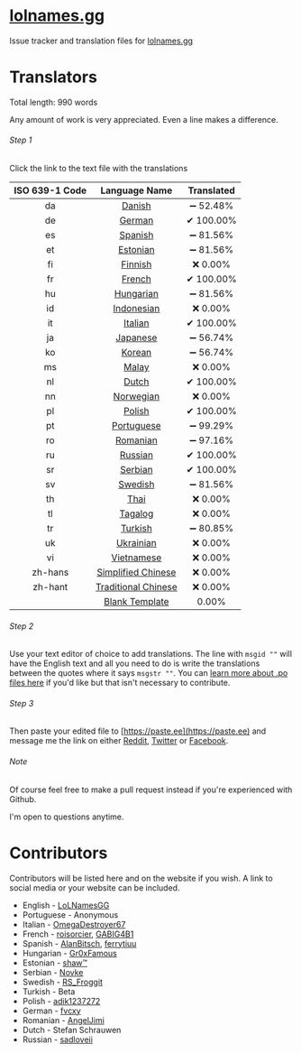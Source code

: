 # [lolnames.gg](https://lolnames.gg/en/)
Issue tracker and translation files for [lolnames.gg](https://lolnames.gg/en/)



# Translators

Total length: 990 words

Any amount of work is very appreciated. Even a line makes a difference.

###### Step 1
Click the link to the text file with the translations

| ISO 639-1 Code | Language Name | Translated |
| :-----: | :-----: | :-----: |
| da | [Danish](https://raw.githubusercontent.com/hingston/lolnames.gg/master/locale/da/LC_MESSAGES/django.po) | ➖ 52.48% |
| de | [German](https://raw.githubusercontent.com/hingston/lolnames.gg/master/locale/de/LC_MESSAGES/django.po) | ✔ 100.00% |
| es | [Spanish](https://raw.githubusercontent.com/hingston/lolnames.gg/master/locale/es/LC_MESSAGES/django.po) | ➖ 81.56% |
| et | [Estonian](https://raw.githubusercontent.com/hingston/lolnames.gg/master/locale/et/LC_MESSAGES/django.po) | ➖ 81.56% |
| fi | [Finnish](https://raw.githubusercontent.com/hingston/lolnames.gg/master/locale/fi/LC_MESSAGES/django.po) | ❌ 0.00% |
| fr | [French](https://raw.githubusercontent.com/hingston/lolnames.gg/master/locale/fr/LC_MESSAGES/django.po) | ✔ 100.00% |
| hu | [Hungarian](https://raw.githubusercontent.com/hingston/lolnames.gg/master/locale/hu/LC_MESSAGES/django.po) | ➖ 81.56% |
| id | [Indonesian](https://raw.githubusercontent.com/hingston/lolnames.gg/master/locale/id/LC_MESSAGES/django.po) | ❌ 0.00% |
| it | [Italian](https://raw.githubusercontent.com/hingston/lolnames.gg/master/locale/it/LC_MESSAGES/django.po) | ✔ 100.00% |
| ja | [Japanese](https://raw.githubusercontent.com/hingston/lolnames.gg/master/locale/ja/LC_MESSAGES/django.po) | ➖ 56.74% |
| ko | [Korean](https://raw.githubusercontent.com/hingston/lolnames.gg/master/locale/ko/LC_MESSAGES/django.po) | ➖ 56.74% |
| ms | [Malay](https://raw.githubusercontent.com/hingston/lolnames.gg/master/locale/ms/LC_MESSAGES/django.po) | ❌ 0.00% |
| nl | [Dutch](https://raw.githubusercontent.com/hingston/lolnames.gg/master/locale/nl/LC_MESSAGES/django.po) | ✔ 100.00% |
| nn | [Norwegian](https://raw.githubusercontent.com/hingston/lolnames.gg/master/locale/nn/LC_MESSAGES/django.po) | ❌ 0.00% |
| pl | [Polish](https://raw.githubusercontent.com/hingston/lolnames.gg/master/locale/pl/LC_MESSAGES/django.po) | ✔ 100.00% |
| pt | [Portuguese](https://raw.githubusercontent.com/hingston/lolnames.gg/master/locale/pt/LC_MESSAGES/django.po) | ➖ 99.29% |
| ro | [Romanian](https://raw.githubusercontent.com/hingston/lolnames.gg/master/locale/ro/LC_MESSAGES/django.po) | ➖ 97.16% |
| ru | [Russian](https://raw.githubusercontent.com/hingston/lolnames.gg/master/locale/ru/LC_MESSAGES/django.po) | ✔ 100.00% |
| sr | [Serbian](https://raw.githubusercontent.com/hingston/lolnames.gg/master/locale/sr/LC_MESSAGES/django.po) | ✔ 100.00% |
| sv | [Swedish](https://raw.githubusercontent.com/hingston/lolnames.gg/master/locale/sv/LC_MESSAGES/django.po) | ➖ 81.56% |
| th | [Thai](https://raw.githubusercontent.com/hingston/lolnames.gg/master/locale/th/LC_MESSAGES/django.po) | ❌ 0.00% |
| tl | [Tagalog](https://raw.githubusercontent.com/hingston/lolnames.gg/master/locale/tl/LC_MESSAGES/django.po) | ❌ 0.00% |
| tr | [Turkish](https://raw.githubusercontent.com/hingston/lolnames.gg/master/locale/tr/LC_MESSAGES/django.po) | ➖ 80.85% |
| uk | [Ukrainian](https://raw.githubusercontent.com/hingston/lolnames.gg/master/locale/uk/LC_MESSAGES/django.po) | ❌ 0.00% |
| vi | [Vietnamese](https://raw.githubusercontent.com/hingston/lolnames.gg/master/locale/vi/LC_MESSAGES/django.po) | ❌ 0.00% |
| zh-hans | [Simplified Chinese](https://raw.githubusercontent.com/hingston/lolnames.gg/master/locale/zh-hans/LC_MESSAGES/django.po) | ❌ 0.00% |
| zh-hant | [Traditional Chinese](https://raw.githubusercontent.com/hingston/lolnames.gg/master/locale/zh-hant/LC_MESSAGES/django.po) | ❌ 0.00% |
|  | [Blank Template](https://raw.githubusercontent.com/hingston/lolnames.gg/master/locale/template/LC_MESSAGES/django.po) | 0.00% |

###### Step 2

Use your text editor of choice to add translations. The line with `msgid ""` will have the English text and all you need to do is write the translations between the quotes where it says `msgstr ""`. You can [learn more about .po files here](https://www.gnu.org/software/gettext/manual/html_node/PO-Files.html) if you'd like but that isn't necessary to contribute.


###### Step 3
Then paste your edited file to [https://paste.ee](https://paste.ee) and message me the link on either [Reddit](https://www.reddit.com/message/compose/?to=LoLNamesGG), [Twitter](https://twitter.com/LoLNamesGG) or [Facebook](https://www.facebook.com/lolnames.gg/).

###### Note

Of course feel free to make a pull request instead if you're experienced with Github.

I'm open to questions anytime.


# Contributors

Contributors will be listed here and on the website if you wish. A link to social media or your website can be included.

  * English - [LoLNamesGG](https://twitter.com/LoLNamesGG)
  * Portuguese - Anonymous
  * Italian - [OmegaDestroyer67](https://www.reddit.com/user/OmegaDestroyer67)
  * French - [roisorcier](https://www.reddit.com/user/roisorcier), [GABIG4B1](https://www.reddit.com/user/GABIG4B1)
  * Spanish - [AlanBitsch](https://www.reddit.com/user/AlanBitsch), [ferrytiuu](https://www.reddit.com/user/ferrytiuu)
  * Hungarian - [Gr0xFamous](https://www.reddit.com/user/Gr0xFamous)
  * Estonian - [shaw™](https://twitter.com/ShawiAE)
  * Serbian - [Novke](https://discord.gg/pqQEX6)
  * Swedish - [RS_Froggit](https://www.reddit.com/user/RS_Froggit)
  * Turkish - Beta
  * Polish - [adik1237272](https://www.reddit.com/user/adik1237272)
  * German - [fvcxy](https://www.reddit.com/user/fvcxy)
  * Romanian - [AngelJimi](https://www.youtube.com/channel/UC6Qfp0zLBK03eYPnXRL2Gug)
  * Dutch - Stefan Schrauwen
  * Russian - [sadloveii](https://www.reddit.com/user/sadloveii)